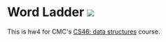 # Word Ladder ![](https://api.travis-ci.com/smachra/word_ladder.svg?branch=master)

This is hw4 for CMC's [CS46: data structures](https://github.com/smachra/cmc-csci046) course.
